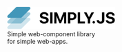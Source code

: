 <img src="docs/images/logo.png" width="250px"><br>
Simple web-component library<br>for simple web-apps.<br><br>

<center>
    <repl-component id="tcx9uti2kw4gbdp" download="false"></replcomponent>
</center>
